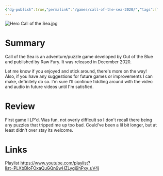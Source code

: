 ```yaml
---
{"dg-publish":true,"permalink":"/games/call-of-the-sea-2020/","tags":["LP","games"],"created":"2023-12-08","updated":"2024-08-06"}
---
```



![Hero Call of the Sea.jpg](/img/user/Attachments/Hero%20Call%20of%20the%20Sea.jpg)

# Summary

Call of the Sea is an adventure/puzzle game developed by Out of the Blue and published by Raw Fury. It was released in December 2020.

Let me know if you enjoyed and stick around, there's more on the way! Also, if you have any suggestions for future games or improvements I can make, definitely do so. I'm sure I'll continue fiddling around with the video and audio in future videos until I'm satisfied.

# Review

First game I LP'd. Was fun, not overly difficult so I don't recall there being any puzzles that tripped me up too bad. Could've been a lil bit longer, but at least didn't over stay its welcome.

# Links

Playlist https://www.youtube.com/playlist?list=PLXbBIoFOxaQuGQn9wHZLygj9hPxy_uV4j

